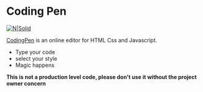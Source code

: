 # Coding Pen

[![N|Solid](https://imgur.com/gallery/BkkR87P)]()

[CodingPen](https://codingpen.netlify.app/) is an online editor for HTML Css and Javascript.

- Type your code
- select your style
- Magic happens

**This is not a production level code, please don't use it without the project owner concern**
